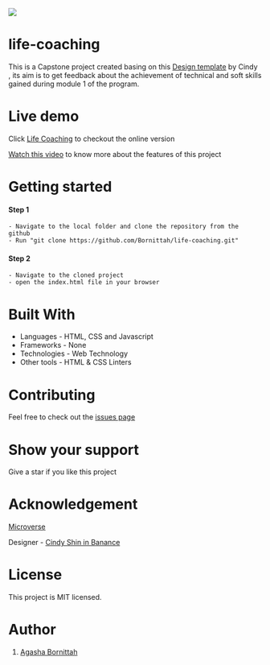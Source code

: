 ![](https://img.shields.io/badge/Microverse-blueviolet)
# life-coaching
This is a Capstone project created basing on this [Design template](https://www.behance.net/gallery/29845175/CC-Global-Summit-2015) by Cindy , its aim is to get feedback about the achievement of technical and soft skills gained during module 1 of the program.

# Live demo
Click [Life Coaching](https://bornittah.github.io/life-coaching/) to checkout the online version

[Watch this video](https://www.loom.com/share/803c2d84c6854921aeb38498652e6cd9) to know more about the features of this project

# Getting started
#### Step 1
    - Navigate to the local folder and clone the repository from the github 
    - Run "git clone https://github.com/Bornittah/life-coaching.git"
#### Step 2
    - Navigate to the cloned project
    - open the index.html file in your browser

# Built With
- Languages - HTML, CSS and Javascript
- Frameworks - None
- Technologies - Web Technology
- Other tools - HTML & CSS Linters

# Contributing
Feel free to check out the [issues page](https://github.com/Bornittah/life-coaching/issues)

# Show your support
Give a star if you like this project

# Acknowledgement
 [Microverse](https://www.microverse.org/?grsf=i6yi2m)
 
 Designer - [Cindy Shin in Banance](https://www.behance.net/adagio07)
 
# License
This project is MIT licensed.

# Author
1. [Agasha Bornittah](https://github.com/Bornittah)

